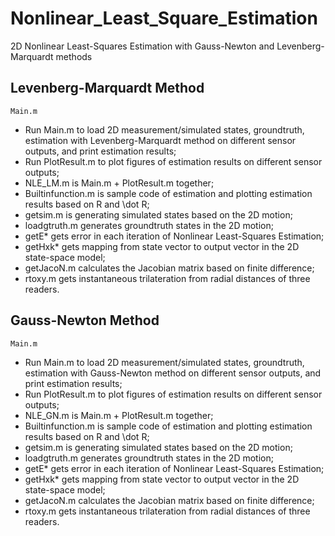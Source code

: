 # Nonlinear_Least_Square_Estimation
2D Nonlinear Least-Squares Estimation with Gauss-Newton and Levenberg-Marquardt methods
## Levenberg-Marquardt Method
```
Main.m
```
* Run Main.m to load 2D measurement/simulated states, groundtruth, estimation with Levenberg-Marquardt method on different sensor outputs, and print estimation results;
* Run PlotResult.m to plot figures of estimation results on different sensor outputs;
* NLE_LM.m is Main.m + PlotResult.m together;
* Builtinfunction.m is sample code of estimation and plotting estimation results based on R and \dot R;
* getsim.m is generating simulated states based on the 2D motion;
* loadgtruth.m generates groundtruth states in the 2D motion;
* getE* gets error in each iteration of Nonlinear Least-Squares Estimation;
* getHxk* gets mapping from state vector to output vector in the 2D state-space model;
* getJacoN.m calculates the Jacobian matrix based on finite difference;
* rtoxy.m gets instantaneous trilateration from radial distances of three readers.

## Gauss-Newton Method
```
Main.m
```
* Run Main.m to load 2D measurement/simulated states, groundtruth, estimation with Gauss-Newton method on different sensor outputs, and print estimation results;
* Run PlotResult.m to plot figures of estimation results on different sensor outputs;
* NLE_GN.m is Main.m + PlotResult.m together;
* Builtinfunction.m is sample code of estimation and plotting estimation results based on R and \dot R;
* getsim.m is generating simulated states based on the 2D motion;
* loadgtruth.m generates groundtruth states in the 2D motion;
* getE* gets error in each iteration of Nonlinear Least-Squares Estimation;
* getHxk* gets mapping from state vector to output vector in the 2D state-space model;
* getJacoN.m calculates the Jacobian matrix based on finite difference;
* rtoxy.m gets instantaneous trilateration from radial distances of three readers.
